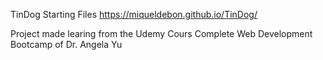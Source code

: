 TinDog Starting Files
https://miqueldebon.github.io/TinDog/

Project made learing from the Udemy Cours Complete Web Development Bootcamp of Dr. Angela Yu
